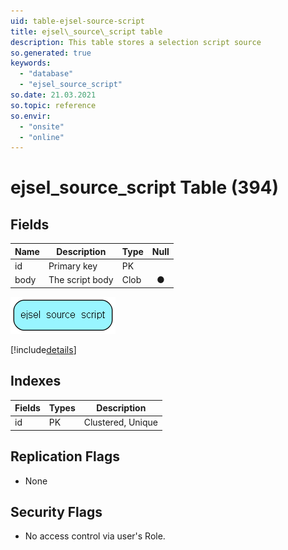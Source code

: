 ```yaml
---
uid: table-ejsel-source-script
title: ejsel\_source\_script table
description: This table stores a selection script source
so.generated: true
keywords:
  - "database"
  - "ejsel_source_script"
so.date: 21.03.2021
so.topic: reference
so.envir:
  - "onsite"
  - "online"
---
```


# ejsel\_source\_script Table (394)

## Fields

| Name | Description | Type | Null |
|------|-------------|------|:----:|
|id|Primary key|PK| |
|body|The script body|Clob|&#x25CF;|


![ejsel_source_script table relationship diagram](./media/ejsel_source_script.png)

[!include[details](./includes/ejsel-source-script.md)]

## Indexes

| Fields | Types | Description |
|--------|-------|-------------|
|id |PK |Clustered, Unique |

## Replication Flags

* None

## Security Flags

* No access control via user's Role.

